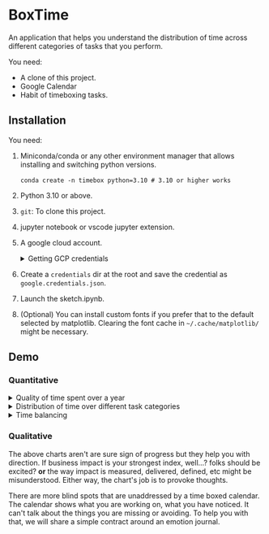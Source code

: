 # BoxTime

An application that helps you understand the distribution of time across different categories of
tasks that you perform.

You need:

- A clone of this project.
- Google Calendar
- Habit of timeboxing tasks.



## Installation

You need:

1. Miniconda/conda or any other environment manager that allows installing and switching python versions.

    ```shell
    conda create -n timebox python=3.10 # 3.10 or higher works
    ```

2. Python 3.10 or above.
3. `git`: To clone this project.
4. jupyter notebook or vscode jupyter extension.
5. A google cloud account.

    <details>
    <summary>Getting GCP credentials</summary>
    You'd need to request credentials from google cloud to access the calendar API.
    [This guide](https://developers.google.com/calendar/api/quickstart/python) outlines the steps needed to acquire the credentials. 

    ![Google credentials page](./resources/image.png)
    Once you hit create, you will be able to download the credentials. The file is originally named as `client_secret_(\d+)-[a-z0-9]+.apps.googleusercontent.com.json`
    </details>

6. Create a `credentials` dir at the root and save the credential as `google.credentials.json`.
7. Launch the sketch.ipynb.
8. (Optional) You can install custom fonts if you prefer that to the default selected by matplotlib. Clearing the font cache in `~/.cache/matplotlib/` might be necessary.

## Demo

### Quantitative

<details>
<summary>Quality of time spent over a year</summary>

![Heatmap showing time spent](./resources/charts/heatmap.png)
This chart penalizes working longer hours as much as staggeringly less. However, this is a judgement based on quantity and misses importance of themes like:

- _Great work done efficiently_.
- _Time taken to resolve major outages._
</details>

<details>
<summary>Distribution of time over different task categories</summary>

![Violin plot showing distribution of time](./resources/charts/violin.png)
This chart delves deeper into the time spent, to highlight attempts at juggling various types of work. This chart values consistency and makes one-off moments clearer.
</details>

<details>
<summary>Time balancing</summary>

<img src='./resources/charts/radar.png' width='500'>

This chart helps making comparison with others operating at the target role. This could vary by person and industry, but the area and shape can help you identify if efforts are at least in the right direction.

</details>

### Qualitative

The above charts aren't are sure sign of progress but they help you with direction. If business impact is your strongest index, well...? folks should be excited?
**or** the way impact is measured, delivered, defined, etc might be misunderstood. Either way, the chart's job is to provoke thoughts.

There are more blind spots that are unaddressed by a time boxed calendar. The calendar shows what you are working on, what you have noticed. It can't talk about the things
you are missing or avoiding. To help you with that, we will share a simple contract around an emotion journal.
